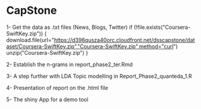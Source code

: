 # CapStone

1- Get the data as .txt files (News, Blogs, Twitter)
if (!file.exists("Coursera-SwiftKey.zip")) {
  download.file(url="https://d396qusza40orc.cloudfront.net/dsscapstone/dataset/Coursera-SwiftKey.zip","Coursera-SwiftKey.zip",method="curl")
  unzip("Coursera-SwiftKey.zip")
}

2- Establish the n-grams in report_phase2_ter.Rmd

3- A step further with LDA Topic modelling in Report_Phase2_quanteda_1.R

4- Presentation of report on the .html file

5- The shiny App for a demo tool
